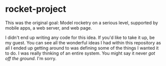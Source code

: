 # rocket-project

This was the original goal: 
Model rocketry on a serious level, supported by mobile apps, a web server, and web page.

I didn't end up writing any code for this idea. If you'd like to take it up, be my guest. You can see all the wonderful ideas I had within this repository as all I 
ended up getting around to was defining some of the things I wanted it to do. I was really thinking of an entire system. You might say it never *got off the ground*.
I'm sorry. 

